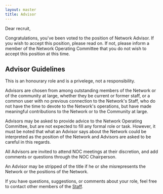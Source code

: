 ```yaml
---
layout: master
title: Advisor
---
```

Dear recruit,

Congratulations, you've been voted to the position of Network Advisor. If you
wish to accept this position, please read on. If not, please inform a member of
the Network Operating Committee that you do not wish to accept this position at
this time.

## Advisor Guidelines

This is an honourary role and is a privelege, not a responsibility.

Advisors are chosen from among outstanding members of the Network or of the
community at large, whether they be current or former staff, or a common user
with no previous connection to the Network's Staff, who do not have the time to
devote to the Network's operations, but have made meaningful contributions to
the Network or to the Community at large.

Advisors may be asked to provide advice to the Network Operating Committee, but
are not expected to fill any formal role or task. However, it must be noted that
what an Advisor says about the Network could be interpreted as the position of
the Network and Advisors are asked to be careful in this regards.

All Advisors are invited to attend NOC meetings at their discretion, and add
comments or questions through the NOC Chairperson.

An Advisor may be stripped of the title if he or she misrepresents the Network
or the positions of the Network.

If you have questions, suggestions, or comments about your role, feel free to
contact other members of the [Staff](/staff).
